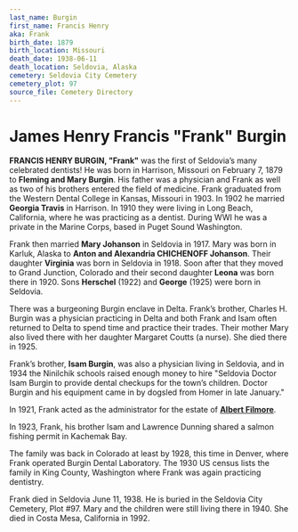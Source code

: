 ```yaml
---
last_name: Burgin
first_name: Francis Henry
aka: Frank
birth_date: 1879
birth_location: Missouri
death_date: 1938-06-11
death_location: Seldovia, Alaska
cemetery: Seldovia City Cemetery
cemetery_plot: 97
source_file: Cemetery Directory
---
```

# James Henry Francis "Frank" Burgin


**FRANCIS HENRY BURGIN, "Frank"** was the first of Seldovia’s many
celebrated dentists\! He was born in Harrison, Missouri on February 7,
1879 to **Fleming and Mary Burgin**. His father was a physician and Frank as
well as two of his brothers entered the field of medicine. Frank
graduated from the Western Dental College in Kansas, Missouri in 1903.
In 1902 he married **Georgia Travis** in Harrison. In 1910 they were living
in Long Beach, California, where he was practicing as a dentist. During
WWI he was a private in the Marine Corps, based in Puget Sound
Washington.

Frank then married **Mary Johanson** in Seldovia in 1917. Mary was born in
Karluk, Alaska to **Anton and Alexandria CHICHENOFF Johanson**. Their
daughter **Virginia** was born in Seldovia in 1918. Soon after
that they moved to Grand Junction, Colorado and their second daughter
**Leona** was born there in 1920. Sons **Herschel** (1922) and **George** (1925)
were born in Seldovia.

There was a burgeoning Burgin enclave in Delta. Frank’s brother, Charles
H. Burgin was a physician practicing in Delta and both Frank and Isam
often returned to Delta to spend time and practice their trades. Their
mother Mary also lived there with her daughter Margaret Coutts (a
nurse). She died there in 1925.

Frank’s brother, **Isam Burgin**, was also a physician living in
Seldovia, and in 1934 the Ninilchik schools raised enough money to hire
"Seldovia Doctor Isam Burgin to provide dental checkups for the town’s
children. Doctor Burgin and his equipment came in by dogsled from Homer
in late January."

In 1921, Frank acted as the administrator for the estate of [**Albert
Filmore**](./Filmore_fillmore_Fulmor_Albert.md).

In 1923, Frank, his brother Isam and Lawrence Dunning shared a salmon
fishing permit in Kachemak Bay.

The family was back in Colorado at least by 1928, this time in Denver,
where Frank operated Burgin Dental Laboratory. The 1930 US census lists
the family in King County, Washington where Frank was again practicing
dentistry.

Frank died in Seldovia June 11, 1938. He is buried in the Seldovia City
Cemetery, Plot \#97. Mary and the children were still living there in 1940. She died in Costa Mesa, California in 1992.
